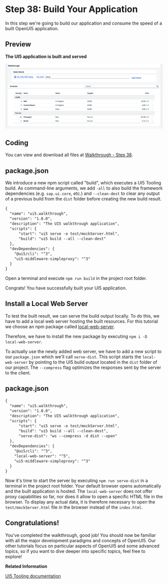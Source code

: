 <!-- loioae1be8cc26064274bbc5925a9cd59640 -->

# Step 38: Build Your Application

In this step we're going to build our application and consume the speed of a built OpenUI5 application.



## Preview

  
  
**The UI5 application is built and served**

![The overview page of the application. Contains a Hello World header with buttons and a text input. The lower part shows list of invoices with details, grouped by vendor names.](images/UI5_Walkthrough_Step_38_fb12cea.png "The UI5 application is built and served")



<a name="loioae1be8cc26064274bbc5925a9cd59640__section_uxj_4h4_tyb"/>

## Coding

You can view and download all files at [Walkthrough - Step 38](https://ui5.sap.com/#/entity/sap.m.tutorial.walkthrough/sample/sap.m.tutorial.walkthrough.38).



<a name="loioae1be8cc26064274bbc5925a9cd59640__section_vxj_4h4_tyb"/>

## package.json

We introduce a new npm script called "build", which executes a UI5 Tooling build. As command-line arguments, we add `-all` to also build the framework dependencies \(e.g. `sap.ui.core`, etc.\) and `--clean-dest` to clear any output of a previous build from the `dist` folder before creating the new build result.

```
{
  "name": "ui5.walkthrough",
  "version": "1.0.0",
  "description": "The UI5 walkthrough application",
  "scripts": {
      "start": "ui5 serve -o test/mockServer.html",
      "build": "ui5 build --all --clean-dest"
  },
  "devDependencies": {
    "@ui5/cli": "^3",
    "ui5-middleware-simpleproxy": "^3"
  }
}
```

Open a terminal and execute `npm run build` in the project root folder.

Congrats! You have successfully built your UI5 application.



<a name="loioae1be8cc26064274bbc5925a9cd59640__section_f2r_rh4_tyb"/>

## Install a Local Web Server

To test the built result, we can serve the build output locally. To do this, we have to add a local web server hosting the built resources. For this tutorial we choose an npm package called [local-web-server](https://www.npmjs.com/package/local-web-server).

Therefore, we have to install the new package by executing `npm i -D local-web-server`.

To actually use the newly added web server, we have to add a new script to our `package.json` which we'll call `serve-dist`. This script starts the `local-web-server` by pointing to the UI5 build output located in the `dist` folder of our project. The `--compress` flag optimizes the responses sent by the server to the client.



<a name="loioae1be8cc26064274bbc5925a9cd59640__section_cxw_th4_tyb"/>

## package.json

```
{
  "name": "ui5.walkthrough",
  "version": "1.0.0",
  "description": "The UI5 walkthrough application",
  "scripts": {
      "start": "ui5 serve -o test/mockServer.html",
      "build": "ui5 build --all --clean-dest",
      "serve-dist": "ws --compress -d dist --open"
  },
  "devDependencies": {
    "@ui5/cli": "^3",
    "local-web-server": "^5",
    "ui5-middleware-simpleproxy": "^3"
  }
}
```

Now it's time to start the server by executing `npm run serve-dist` in a terminal in the project root folder. Your default browser opens automatically and the built application is hosted. The `local-web-server` does not offer proxy capabilities so far, nor does it allow to open a specific HTML file in the browser. To display any actual data, it is therefore necessary to open the `test/mockServer.html` file in the browser instead of the `index.html`.



<a name="loioae1be8cc26064274bbc5925a9cd59640__section_u12_lby_tfb"/>

## Congratulations!

You've completed the walkthrough, good job! You should now be familiar with all the major development paradigms and concepts of OpenUI5. Our other tutorials focus on particular aspects of OpenUI5 and some advanced topics, so if you want to dive deeper into specific topics, feel free to explore!

**Related Information**  


[UI5 Tooling documentation](https://sap.github.io/ui5-tooling/stable/)

